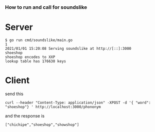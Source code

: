 ### How to run and call for soundslike
# Server

    $ go run cmd/soundslike/main.go 
    1
    2021/01/01 15:20:08 Serving soundslike at http://[::]:3000
    shoeshop
    shoeshop encodes to XXP
    lookup table has 176630 keys

# Client

send this

    curl --header "Content-Type: application/json" -XPOST -d '{ "word": "shoeshop"} ' http://localhost:3000/phononym

and the response is

    ["chichipe","shoeshop","showshop"]
